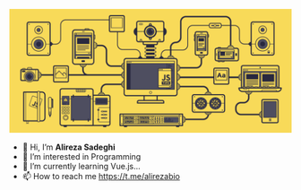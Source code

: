 
![Gif](./javascript.gif)
- 👋 Hi, I’m **Alireza Sadeghi**
- 👀 I’m interested in Programming
- 🌱 I’m currently learning Vue.js...
- 📫 How to reach me https://t.me/alirezabio

